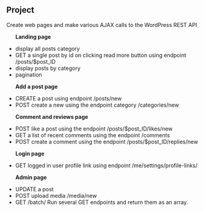 <h2>Project</h2>

Create web pages and make various AJAX calls to the WordPress REST API

<ul>
 <p><strong>Landing page</strong></p>
 <li>display all posts  category </li>
 <li> GET a single post by id on clicking read more button using endpoint /posts/$post_ID	</li> 
 <li>display posts by category </li>  
<li>pagination </li>

<p><strong>Add a post page</strong></p> 
<li>CREATE a post using endpoint /posts/new</li>
<li>POST create a new using the endpoint category /categories/new	</li>

<p><strong>Comment and reviews page</strong></p> 
<li>POST like a post using the endpoint /posts/$post_ID/likes/new</li>
<li> GET a list of recent comments using the endpoint /comments</li>
<li>POST create a comment using the endpoint /posts/$post_ID/replies/new	 </li>

<p><strong>Login page</strong></p> 
<li>GET logged in user profile link using endpoint /me/settings/profile-links/</li>

<p><strong>Admin page</strong></p> 
<li>UPDATE a post </li>
<li>POST upload media /media/new</li>
<li>GET /batch/	Run several GET endpoints and return them as an array.</li>
</ul>

